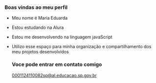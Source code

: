 ### Boas vindas ao meu perfil

- Meu nome é Maria Eduarda

- Estou estudando na Alura

- Estou me desenvolvendo na linguagem javaScript

- Utilizo esse espaço para minha organização e compartilhamento dos meu projetos desenvolvidos

  ### Voce pode entrar em contato comigo
  0001124110082sp@al.educacao.sp.gov.br
